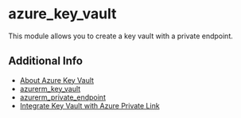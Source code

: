# azure_key_vault

This module allows you to create a key vault with a private endpoint.

## Additional Info

* [About Azure Key Vault](https://learn.microsoft.com/en-us/azure/key-vault/general/overview)
* [azurerm_key_vault](https://registry.terraform.io/providers/hashicorp/azurerm/latest/docs/resources/key_vault)
* [azurerm_private_endpoint](https://registry.terraform.io/providers/hashicorp/azurerm/latest/docs/resources/private_endpoint)
* [Integrate Key Vault with Azure Private Link](https://learn.microsoft.com/en-us/azure/key-vault/general/private-link-service)
